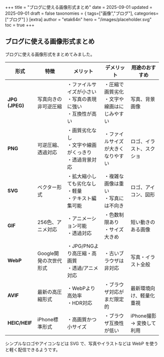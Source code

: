+++
title = "ブログに使える画像形式まとめ"
date = 2025-09-01
updated = 2025-09-01
draft = false
taxonomies = { tags=["画像","ブログ"], categories=["ブログ"] }
[extra]
author = "etak64n"
hero = "/images/placeholder.svg"
toc = true
+++

<!-- more -->

## ブログに使える画像形式まとめ

ブログに使える画像形式をまとめてみました。　

| 形式             | 特徴             | メリット                                 | デメリット                     | 用途のおすすめ           |
| -------------- | -------------- | ------------------------------------ | ------------------------- | ----------------- |
| **JPG (JPEG)** | 写真向きの非可逆圧縮     | ・ファイルサイズが小さい<br>・写真の表現に強い<br>・互換性が高い | ・圧縮で画質劣化<br>・文字や線画はにじみやすい | 写真、背景画像           |
| **PNG**        | 可逆圧縮、透過対応      | ・画質劣化なし<br>・文字や線画がくっきり<br>・透過背景対応    | ・ファイルサイズが大きくなりやすい         | ロゴ、イラスト、スクショ      |
| **SVG**        | ベクター形式         | ・拡大縮小しても劣化なし<br>・軽量<br>・テキスト編集可能     | ・複雑な画像は重い<br>・写真には不向き     | ロゴ、アイコン、図形        |
| **GIF**        | 256色、アニメ対応     | ・アニメーション可能<br>・透過対応                  | ・色数制限あり<br>・サイズ大きめ        | 短い動きのある画像         |
| **WebP**       | Google開発の次世代形式 | ・JPG/PNGより高圧縮・高画質<br>・透過/アニメ対応       | ・古いブラウザは非対応               | 写真・イラスト全般         |
| **AVIF**       | 最新の高圧縮形式       | ・WebPより高効率<br>・HDR対応                 | ・ブラウザ対応がまだ限定的             | 最新環境向け、軽量化重視      |
| **HEIC/HEIF**  | iPhone標準形式     | ・高画質かつ小サイズ                           | ・ブラウザ互換性が低い               | iPhone撮影 → 変換して利用 |

シンプルなロゴやアイコンなどは SVG で、写真やイラストなどは WebP を使うと軽く配信できるようです。